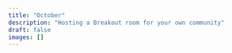```yaml
---
title: "October"
description: "Hosting a Breakout room for your own community"
draft: false
images: []
---
```

